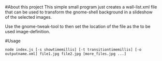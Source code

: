 #About this project
This simple small program just creates a wall-list.xml file that can be used to transform the gnome-shell background in a slideshow of the selected images.

Use the gnome-tweak-tool to then set the location of the file as the to be used image-definition.

#Usage
```
node index.js [-s showtimemillis] [-t transitiontimemillis] [-o outputname.xml] file1.jpg file2.jpg [more_files.jpg ...]
```

